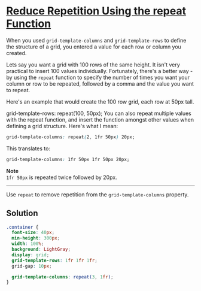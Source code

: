 # [Reduce Repetition Using the repeat Function](https://learn.freecodecamp.org/responsive-web-design/css-grid/reduce-repetition-using-the-repeat-function)

When you used `grid-template-columns` and `grid-template-rows` to define the structure of a grid, you entered a value for each row or column you created.

Lets say you want a grid with 100 rows of the same height. It isn't very practical to insert 100 values individually. Fortunately, there's a better way - by using the `repeat` function to specify the number of times you want your column or row to be repeated, followed by a comma and the value you want to repeat.

Here's an example that would create the 100 row grid, each row at 50px tall.

grid-template-rows: repeat(100, 50px);
You can also repeat multiple values with the repeat function, and insert the function amongst other values when defining a grid structure. Here's what I mean:

```css
grid-template-columns: repeat(2, 1fr 50px) 20px;
```

This translates to:

```css
grid-template-columns: 1fr 50px 1fr 50px 20px;
```

**Note**  
`1fr 50px` is repeated twice followed by 20px.

---

Use `repeat` to remove repetition from the `grid-template-columns` property.

## Solution

```css
.container {
  font-size: 40px;
  min-height: 300px;
  width: 100%;
  background: LightGray;
  display: grid;
  grid-template-rows: 1fr 1fr 1fr;
  grid-gap: 10px;

  grid-template-columns: repeat(3, 1fr);
}
```